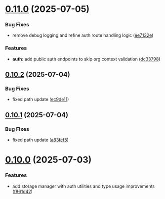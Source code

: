 # [0.11.0](https://github.com/xraph/frank/compare/v0.10.3...v0.11.0) (2025-07-05)


### Bug Fixes

* remove debug logging and refine auth route handling logic ([ee7132e](https://github.com/xraph/frank/commit/ee7132eb0c36c18a764da87c8d2f8a541cdd65c1))


### Features

* **auth:** add public auth endpoints to skip org context validation ([dc33798](https://github.com/xraph/frank/commit/dc33798d38d733fde082e6edc60a4d2624ab313d))



## [0.10.2](https://github.com/xraph/frank/compare/v0.10.1...v0.10.2) (2025-07-04)


### Bug Fixes

* fixed path update ([ec9de11](https://github.com/xraph/frank/commit/ec9de11e6a85f17a468873dbb1acc3ca5d5029a2))



## [0.10.1](https://github.com/xraph/frank/compare/v0.10.0...v0.10.1) (2025-07-04)


### Bug Fixes

* fixed path update ([a83fcf5](https://github.com/xraph/frank/commit/a83fcf542ca46c92624efa2dc8907beab9103e50))



# [0.10.0](https://github.com/xraph/frank/compare/v0.9.3...v0.10.0) (2025-07-03)


### Features

* add storage manager with auth utilities and type usage improvements ([f861d42](https://github.com/xraph/frank/commit/f861d42c697b3ad93a7481b36f7bdf38c1217ca0))



